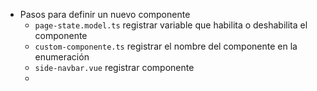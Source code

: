 - Pasos para definir un nuevo componente
	- `page-state.model.ts` registrar variable que habilita o deshabilita el componente
	- `custom-componente.ts` registrar el nombre del componente en la enumeración
	- `side-navbar.vue` registrar componente
	-